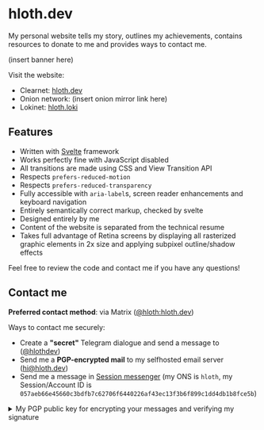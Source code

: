 # hloth.dev

My personal website tells my story, outlines my achievements, contains resources to donate to me and provides ways to contact me.

(insert banner here)

Visit the website:

- Clearnet: [hloth.dev](https://hloth.dev)
- Onion network: (insert onion mirror link here)
- Lokinet: [hloth.loki](https://hloth.loki)

## Features

- Written with [Svelte](https://svelte.dev) framework
- Works perfectly fine with JavaScript disabled
- All transitions are made using CSS and View Transition API
- Respects `prefers-reduced-motion`
- Respects `prefers-reduced-transparency`
- Fully accessible with `aria-label`s, screen reader enhancements and keyboard navigation
- Entirely semantically correct markup, checked by svelte
- Designed entirely by me
- Content of the website is separated from the technical resume
- Takes full advantage of Retina screens by displaying all rasterized graphic elements in 2x size and applying subpixel outline/shadow effects

Feel free to review the code and contact me if you have any questions!

## Contact me

**Preferred contact method**: via Matrix ([@hloth:hloth.dev](https://matrix.to/#/@hloth:hloth.dev))

Ways to contact me securely:

- Create a **"secret"** Telegram dialogue and send a message to ([@hlothdev](https://t.me/hlothdev))
- Send me a **PGP-encrypted mail** to my selfhosted email server ([hi@hloth.dev](mailto:hi@hloth.dev))
- Send me a message in [Session messenger](https://getsession.org) (my ONS is `hloth`, my Session/Account ID is `057aeb66e45660c3bdfb7c62706f6440226af43ec13f3b6f899c1dd4db1b8fce5b`)

<details> 
  <summary>My PGP public key for encrypting your messages and verifying my signature</summary>

You can also find it at [hloth.dev/pgp](https://hloth.dev/pgp)

```
-----BEGIN PGP PUBLIC KEY BLOCK-----

mDMEaEBAChYJKwYBBAHaRw8BAQdAFz65gBvJkDnP+0k4MymyDIN/1ZDhVwcHXjIi
8Y8afbi0IlZpa3RvciBTaGNoZWxvY2hrb3YgPGhpQGhsb3RoLmRldj6IkwQTFgoA
OxYhBANvfSJCl9hzpPzp2imemkUBMqKMBQJoQEAKAhsDBQsJCAcCAiICBhUKCQgL
AgQWAgMBAh4HAheAAAoJECmemkUBMqKM2joBAMePEyAY+jD+NPUQk7US4hry1fWr
1mbrBxPoBvP02UutAP477IAz2j9/bbTnBsshMgW0cQF+IRK5oor6rraHKjnaALg4
BGhAQAoSCisGAQQBl1UBBQEBB0A9vJwKbeGSgN+idH8xhwtkXUW7ix9c2farKi8w
B5qrUQMBCAeIeAQYFgoAIBYhBANvfSJCl9hzpPzp2imemkUBMqKMBQJoQEAKAhsM
AAoJECmemkUBMqKMIqoBALqEK2piv6dHudCtIxXhGbM7SxJXJ4PbIbqq8d9yv9xs
AP9cl51RDYKv0nJYrhLlD4xIogDNlHqsCvRfjT2q8FokCQ==
=tSQ/
-----END PGP PUBLIC KEY BLOCK-----
```

</details>

